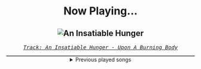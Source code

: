 <div align="center"> 
<h1>Now Playing...</h1>

![An Insatiable Hunger](https://i.scdn.co/image/ab67616d00001e02309249bbb69b13865d462e62)
--
_<samp><a href="https://open.spotify.com/track/00m4l50PbybHlkYpRSFvI8">Track: An Insatiable Hunger - Upon A Burning Body</a></samp>_

<div style="border: 1px #4B5054 solid"></div>
<details>
  <summary>
    Previous played songs
  </summary>
  <table>
    <thead>
      <tr>
        <th>
          Artist
        </th>
        <th>
          Song
        </th>
        <th>
          Link
        </th>
      </tr>
    </thead>
    <tbody>
      <tr><td>Upon A Burning Body</td><td>An Insatiable Hunger</td><td><a href="https://open.spotify.com/track/00m4l50PbybHlkYpRSFvI8">https://open.spotify.com/track/00m4l50PbybHlkYpRSFvI8</a></td></tr><tr><td>Upon A Burning Body</td><td>An Insatiable Hunger</td><td><a href="https://open.spotify.com/track/00m4l50PbybHlkYpRSFvI8">https://open.spotify.com/track/00m4l50PbybHlkYpRSFvI8</a></td></tr><tr><td>Bury Tomorrow</td><td>DEATH (Ever Colder)</td><td><a href="https://open.spotify.com/track/7tAUrb26TuIeZlVVvn9XdJ">https://open.spotify.com/track/7tAUrb26TuIeZlVVvn9XdJ</a></td></tr><tr><td>Aviana</td><td>Retaliation</td><td><a href="https://open.spotify.com/track/5QCQ79zuINR7JmeRKC33Qd">https://open.spotify.com/track/5QCQ79zuINR7JmeRKC33Qd</a></td></tr><tr><td>Horizon Ignited</td><td>Servant</td><td><a href="https://open.spotify.com/track/3ey2ujufEQggqPwG1HNio7">https://open.spotify.com/track/3ey2ujufEQggqPwG1HNio7</a></td></tr><tr><td>Of Mice & Men</td><td>Obsolete</td><td><a href="https://open.spotify.com/track/0FCY8j3JRrZ2ynRUdMK9pS">https://open.spotify.com/track/0FCY8j3JRrZ2ynRUdMK9pS</a></td></tr><tr><td>In Flames</td><td>I Am Above</td><td><a href="https://open.spotify.com/track/2t1G0rDxUY9zjML3f5mObb">https://open.spotify.com/track/2t1G0rDxUY9zjML3f5mObb</a></td></tr><tr><td>The Browning</td><td>Final Breath</td><td><a href="https://open.spotify.com/track/7s00mSORNYALDImPJURpmy">https://open.spotify.com/track/7s00mSORNYALDImPJURpmy</a></td></tr><tr><td>Orbit Culture</td><td>See Through Me</td><td><a href="https://open.spotify.com/track/0VlYcZCXxdodVUVBX0sRJQ">https://open.spotify.com/track/0VlYcZCXxdodVUVBX0sRJQ</a></td></tr><tr><td>Orbit Culture</td><td>See Through Me</td><td><a href="https://open.spotify.com/track/0VlYcZCXxdodVUVBX0sRJQ">https://open.spotify.com/track/0VlYcZCXxdodVUVBX0sRJQ</a></td></tr><tr><td>Bury Tomorrow</td><td>Boltcutter</td><td><a href="https://open.spotify.com/track/6Qe4DUWhgMt6cKlOJ5mDhc">https://open.spotify.com/track/6Qe4DUWhgMt6cKlOJ5mDhc</a></td></tr><tr><td>The Browning</td><td>Fearless</td><td><a href="https://open.spotify.com/track/50HShZGOSa1zHFQKW0bNoS">https://open.spotify.com/track/50HShZGOSa1zHFQKW0bNoS</a></td></tr><tr><td>Heaven Shall Burn</td><td>March of Retribution</td><td><a href="https://open.spotify.com/track/6WgkO68j0JHXMsh5VGzAP9">https://open.spotify.com/track/6WgkO68j0JHXMsh5VGzAP9</a></td></tr><tr><td>The Browning</td><td>Carnage</td><td><a href="https://open.spotify.com/track/1p6zpOr8vyj23Uu0Zq2uyq">https://open.spotify.com/track/1p6zpOr8vyj23Uu0Zq2uyq</a></td></tr><tr><td>Orbit Culture</td><td>From The Inside</td><td><a href="https://open.spotify.com/track/6ROHkoMA1RohwSGFgnEQzI">https://open.spotify.com/track/6ROHkoMA1RohwSGFgnEQzI</a></td></tr><tr><td>Rain Paris</td><td>Baby Boy</td><td><a href="https://open.spotify.com/track/7Defx7TAl7RRYZeS9FXkPX">https://open.spotify.com/track/7Defx7TAl7RRYZeS9FXkPX</a></td></tr><tr><td>Rain Paris</td><td>Baby Boy</td><td><a href="https://open.spotify.com/track/7Defx7TAl7RRYZeS9FXkPX">https://open.spotify.com/track/7Defx7TAl7RRYZeS9FXkPX</a></td></tr><tr><td>Rain Paris</td><td>Baby Boy</td><td><a href="https://open.spotify.com/track/7Defx7TAl7RRYZeS9FXkPX">https://open.spotify.com/track/7Defx7TAl7RRYZeS9FXkPX</a></td></tr><tr><td>Seeing Things</td><td>Switchblade</td><td><a href="https://open.spotify.com/track/2XWitdTHchAFEK0pi7nZc3">https://open.spotify.com/track/2XWitdTHchAFEK0pi7nZc3</a></td></tr><tr><td>Seeing Things</td><td>Switchblade</td><td><a href="https://open.spotify.com/track/2XWitdTHchAFEK0pi7nZc3">https://open.spotify.com/track/2XWitdTHchAFEK0pi7nZc3</a></td></tr>
    </tbody>
  </table>
</details>

</div>
